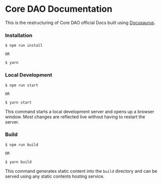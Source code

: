 # Core DAO Documentation 

This is the restructuring of Core DAO official Docs built using [Docusaurus](https://docusaurus.io/).

### Installation

```
$ npm run install 

OR 

$ yarn
```

### Local Development

```
$ npm run start 

OR 

$ yarn start
```

This command starts a local development server and opens up a browser window. Most changes are reflected live without having to restart the server.

### Build

```
$ npm run build 

OR 

$ yarn build
```

This command generates static content into the `build` directory and can be served using any static contents hosting service.


